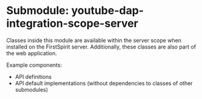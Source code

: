# Submodule: youtube-dap-integration-scope-server

Classes inside this module are available within the server scope when installed on the FirstSpirit server.
Additionally, these classes are also part of the web application.

Example components:
- API definitions
- API default implementations (without dependencies to classes of other submodules)
